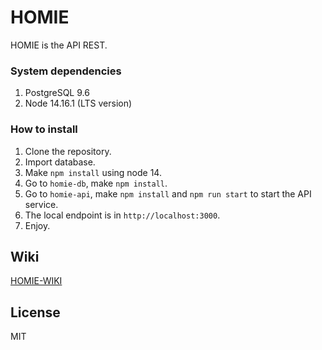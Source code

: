 # HOMIE

HOMIE is the API REST.

### System dependencies

1. PostgreSQL 9.6
2. Node 14.16.1 (LTS version)

### How to install

1. Clone the repository.
2. Import database.
3. Make `npm install` using node 14.
4. Go to `homie-db`, make `npm install`.
5. Go to `homie-api`, make `npm install` and `npm run start` to start the API service.
6. The local endpoint is in `http://localhost:3000`.
7. Enjoy.

## Wiki

[HOMIE-WIKI](https://github.com/basa90/homie/wiki)

## License

MIT
